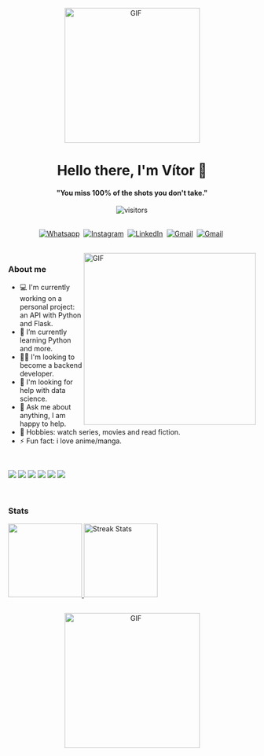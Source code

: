 <p align="center">
  <img height="275px" alt="GIF" src="https://s3-nftrend-storage.s3.sa-east-1.amazonaws.com/wp-content/uploads/2022/01/03122125/22b22287602523.5dbd29081561d.gif" />
<p>
  <h1 align="center"><b>Hello there, I'm Vítor 👋</b></h1>
</p>

<p>
  <h4 align="center"><b>"You miss 100% of the shots you don't take."</b></h4>
</p>

<p align="center">
    <img align="center" alt="visitors" src="https://gpvc.arturio.dev/Sumanth-Talluri" />
</p>

<p align="center">
<br>
<a href="https://api.whatsapp.com/send?phone=5584999524002&text=Bem-vindo%2C%20logo%20mais%20eu%20irei%20responder!"><img src="https://img.shields.io/badge/WhatsApp-25D366?style=for-the-badge&logo=whatsapp&logoColor=white" alt="Whatsapp" /></a>&nbsp;
<a href="https://www.instagram.com/pinheiro.vitu/"><img src="https://img.shields.io/badge/instagram-%23E4405F.svg?&style=for-the-badge&logo=instagram&logoColor=white" alt="Instagram" /></a>&nbsp;
<a href="https://www.linkedin.com/in/pinheiro-vitor"><img src="https://img.shields.io/badge/linkedin-%230077B5.svg?&style=for-the-badge&logo=linkedin&logoColor=white" alt="LinkedIn" /></a>&nbsp;
<a href="mailto:vitorpinheir.sp97@gmail.com"><img src="https://img.shields.io/badge/gmail-%23D14836.svg?&style=for-the-badge&logo=gmail&logoColor=white" alt="Gmail"/></a>&nbsp;
<a href="https://twitter.com/du_agreste"><img src="https://img.shields.io/badge/Twitter-1DA1F2?style=for-the-badge&logo=twitter&logoColor=white" alt="Gmail"/></a>&nbsp;
 
  
</p>

<br>

<img align="right" height="350px" alt="GIF" src="https://i.imgur.com/DnRDhTu.gif" />

### About me
- 💻 I'm currently working on a personal project: an API with Python and Flask.
- 🌱 I’m currently learning Python and more.
- 🙏🏼 I'm looking to become a backend developer.
- 🎈 I'm looking for help with data science.
- 💬 Ask me about anything, I am happy to help.
- 👾 Hobbies: watch series, movies and read fiction.
- ⚡ Fun fact: i love anime/manga.


<br/>

<div align="left">
  
[<img src="https://img.shields.io/badge/Python-14354C?style=for-the-badge&logo=python&logoColor=white"/>]()
[<img src="https://img.shields.io/badge/HTML5-E34F26?style=for-the-badge&logo=html5&logoColor=white"/>]()
[<img src="https://img.shields.io/badge/CSS3-1572B6?style=for-the-badge&logo=css3&logoColor=white"/>]()
[<img src="https://img.shields.io/badge/Flask-000000?style=for-the-badge&logo=flask&logoColor=whitee"/>]()
[<img src="https://img.shields.io/badge/Django-092E20?style=for-the-badge&logo=django&logoColor=white"/>]()
[<img src="https://img.shields.io/badge/MySQL-00000F?style=for-the-badge&logo=mysql&logoColor=white"/>]()

</div>
<br/>

### Stats
<div align="left">
  <a href="https://github.com/DUagreste">
  <img height="150em" src="https://github-readme-stats.vercel.app/api?username=DUagreste&show_icons=true&theme=tokyonight&include_all_commits=true&count_private=true"/>
  <a href="https://github-readme-streak-stats.herokuapp.com">
      <img height="150em" alt="Streak Stats" src="https://github-readme-streak-stats.herokuapp.com/?user=DUagreste&theme=tokyonight&hide_border=true"/>
    </a>

##

<p align="center">
  <img height="275px" alt="GIF" src="https://camo.githubusercontent.com/d33f1b44585d9abf4536b3e10c763481ac3504a012cfaaef6e4d5b0fcec82843/68747470733a2f2f692e70696e696d672e636f6d2f6f726967696e616c732f66352f35622f30662f66353562306633653064396238373865643931393262383335386664313438302e676966" />
<p>  

